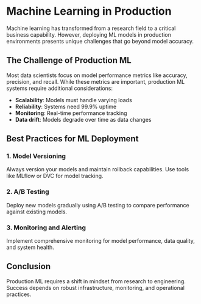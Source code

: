 # Machine Learning in Production

Machine learning has transformed from a research field to a critical business capability. However, deploying ML models in production environments presents unique challenges that go beyond model accuracy.

## The Challenge of Production ML

Most data scientists focus on model performance metrics like accuracy, precision, and recall. While these metrics are important, production ML systems require additional considerations:

- **Scalability**: Models must handle varying loads
- **Reliability**: Systems need 99.9% uptime
- **Monitoring**: Real-time performance tracking
- **Data drift**: Models degrade over time as data changes

## Best Practices for ML Deployment

### 1. Model Versioning
Always version your models and maintain rollback capabilities. Use tools like MLflow or DVC for model tracking.

### 2. A/B Testing
Deploy new models gradually using A/B testing to compare performance against existing models.

### 3. Monitoring and Alerting
Implement comprehensive monitoring for model performance, data quality, and system health.

## Conclusion

Production ML requires a shift in mindset from research to engineering. Success depends on robust infrastructure, monitoring, and operational practices.
